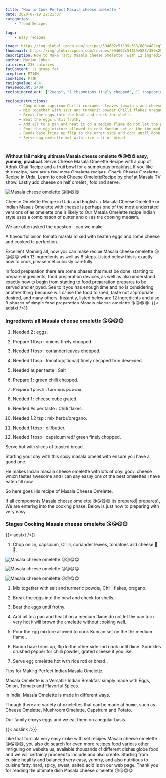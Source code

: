 ```yaml
---
title: "How to Cook Perfect Masala cheese omelette "
date: 2020-05-19 22:21:07
categories:
    - Trend Recipes
    
tags:
    - Easy recipes

image: https://img-global.cpcdn.com/recipes/594602c51139e588/680x482cq70/masala-cheese-omelette-😘😘😋😋-recipe-main-photo.jpg
thumbnail: https://img-global.cpcdn.com/recipes/594602c51139e588/350x250cq70/masala-cheese-omelette-😘😘😋😋-recipe-main-photo.jpg
description: How to Make Tasty Masala cheese omelette  with 12 ingredients and 8 stages of easy cooking.
author: Marion Cohen
calories: 236 calories
fatContent: 11 grams fat
preptime: PT34M
cooktime: PT2H
ratingvalue: 4.4
reviewcount: 2409
recipeingredient: ["2eggs", "1 tbsponions finely chopped", "1 tbspcoriander leaves chopped", "1 tbsptomatooptional finely chopped firm deseeded", "as per tasteSalt", "1green chilli chopped", "1 pinchturmeric powder", "1cheese cube grated", "As per tasteChilli flakes", "1/2 tspmix herbsoregano", "1 tbspoilbutter", "1 tbspcapsicum red green finely chopped"]

recipeinstructions: 
      - Chop onion capsicum Chilli coriander leaves tomatoes and cheese  
      - Mix together with salt and turmeric powder Chilli flakes oregano 
      - Break the eggs into the bowl and check for shells 
      - Beat the eggs until frothy 
      - Add oil to a pan and heat it on a medium flame do not let the pan turn very hot it will brown the omelette without cooking well 
      - Pour the egg mixture allowed to cook Kundan set on the the medium flame 
      - Banda base frims up flip to the other side and cook until done Sprinkles crushed pepper for chilli powder grated cheese if you like 
      - Serve egg omelette hot with rice roti or bread

---
```




**Without fail making ultimate Masala cheese omelette 😘😘😋😋 easy, yummy, practical**. Serve Cheese Masala Omelette Recipe with a cup of Adrak Chai Recipe and a fruit bowl for a sumptuous breakfast. If you like this recipe, here are a few more Omelette recipes. Check Cheese Omelette Recipe in Urdu. Learn to cook Cheese OmeletteRecipe by chef at Masala TV show. Lastly add cheese on half omelet , fold and serve.


![Masala cheese omelette 😘😘😋😋](https://img-global.cpcdn.com/recipes/594602c51139e588/680x482cq70/masala-cheese-omelette-😘😘😋😋-recipe-main-photo.jpg "Masala cheese omelette 😘😘😋😋")



Cheese Omelette Recipe in Urdu and English. + Masala Cheese Omelette or Indian Masala Omelette with cheese is perhaps one of the most underrated versions of an omelette one is likely to Our Masala Omelette recipe Indian style uses a combination of butter and oil as the cooking medium.

We are often asked the question - can we make.

A flavourful onion tomato masala mixed with beaten eggs and some cheese and cooked to perfection.


Excellent Morning all, now you can make recipe Masala cheese omelette 😘😘😋😋 with 12 ingredients as well as 8 steps. Listed below this is exactly how to cook, please meticulously carefully.

In food preparation there are some phases that must be done, starting to prepare ingredients, food preparation devices, as well as also understand exactly how to begin from starting to food preparation prepares to be served and enjoyed. See to it you has enough time and no is considering another thing, because will cause the food to shed, taste not appropriate desired, and many others. Instantly, listed below are 12 ingredients and also 8 phases of simple food preparation Masala cheese omelette 😘😘😋😋.
{{< adstxt />}}

### Ingredients all Masala cheese omelette 😘😘😋😋


1. Needed 2 : eggs.

1. Prepare 1 tbsp : onions finely chopped.

1. Needed 1 tbsp : coriander leaves chopped.

1. Needed 1 tbsp : tomato(optional) finely chopped firm deseeded.

1. Needed as per taste : Salt.

1. Prepare 1 : green chilli chopped.

1. Prepare 1 pinch : turmeric powder.

1. Needed 1 : cheese cube grated.

1. Needed As per taste : Chilli flakes.

1. Needed 1/2 tsp : mix herbs/oregano.

1. Needed 1 tbsp : oil/butter.

1. Needed 1 tbsp : capsicum red/ green finely chopped.


Serve hot with slices of toasted bread.

Starting your day with this spicy masala omelet with ensure you have a good one.

He makes Indian masala cheese omelette with lots of ooyi gooyi cheese which tastes awesome and I can say easily one of the best omelettes I have eaten till now.

So here goes His recipe of Masala Cheese Omelette.


If all components Masala cheese omelette 😘😘😋😋 its prepared| prepares}, We are entering into the cooking phase. Below is just how to preparing with very easy.

### Stages Cooking Masala cheese omelette 😘😘😋😋

{{< adstxt />}}


1. Chop onion, capsicum, Chilli, coriander leaves, tomatoes and cheese 🍕🧀.



![Masala cheese omelette 😘😘😋😋](https://img-global.cpcdn.com/steps/03cf4a61da3d9eb7/160x128cq70/masala-cheese-omelette-😘😘😋😋-recipe-step-1-photo.jpg" "Masala cheese omelette 😘😘😋😋")

![Masala cheese omelette 😘😘😋😋](https://img-global.cpcdn.com/steps/d668e42155d71e48/160x128cq70/masala-cheese-omelette-😘😘😋😋-recipe-step-1-photo.jpg" "Masala cheese omelette 😘😘😋😋")

![Masala cheese omelette 😘😘😋😋](https://img-global.cpcdn.com/steps/da19a7f6985d23bb/160x128cq70/masala-cheese-omelette-😘😘😋😋-recipe-step-1-photo.jpg" "Masala cheese omelette 😘😘😋😋")



1. Mix together with salt and turmeric powder, Chilli flakes, oregano.



1. Break the eggs into the bowl and check for shells.



1. Beat the eggs until frothy.



1. Add oil to a pan and heat it on a medium flame do not let the pan turn very hot it will brown the omelette without cooking well.



1. Pour the egg mixture allowed to cook Kundan set on the the medium flame..



1. Banda base frims up, flip to the other side and cook until done. Sprinkles crushed pepper for chilli powder, grated cheese if you like..



1. Serve egg omelette hot with rice roti or bread..




Tips for Making Perfect Indian Masala Omelette.

Masala Omelette is a Versatile Indian Breakfast simply made with Eggs, Onion, Tomato and Flavorful Spices.

In India, Masala Omelette is made in different ways.

Though there are variety of omelettes that can be made at home, such as Cheese Omelette, Mushroom Omelette, Capsicum and Potato.

Our family enjoys eggs and we eat them on a regular basis.


{{< adslink />}}

Like that formula very easy make with set recipes Masala cheese omelette 😘😘😋😋, you also do search for even more recipes food various other intriguing on website us, available thousands of different dishes globe food and we will certainly proceed to include and also create. Starting from cuisine healthy and balanced very easy, yummy, and also nutritious to cuisine fatty, hard, spicy, sweet, salted acid is on our web page. Thank you for reading the ultimate dish Masala cheese omelette 😘😘😋😋.
